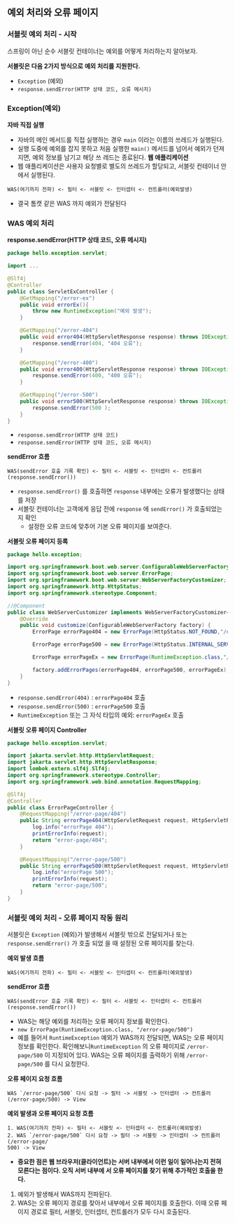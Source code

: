 ## 예외 처리와 오류 페이지
### 서블릿 예외 처리 - 시작
스프링이 아닌 순수 서블릿 컨테이너는 예외를 어떻게 처리하는지 알아보자.

**서블릿은 다음 2가지 방식으로 예외 처리를 지원한다.** 
- `Exception` (예외)
- `response.sendError(HTTP 상태 코드, 오류 메시지)`

### Exception(예외)
**자바 직접 실행**
- 자바의 메인 메서드를 직접 실행하는 경우 `main` 이라는 이름의 쓰레드가 실행된다.
- 실행 도중에 예외를 잡지 못하고 처음 실행한 `main()` 메서드를 넘어서 예외가 던져지면, 예외 정보를 남기고 해당 쓰 레드는 종료된다.
**웹 애플리케이션**
- 웹 애플리케이션은 사용자 요청별로 별도의 쓰레드가 할당되고, 서블릿 컨테이너 안에서 실행된다.

```
WAS(여기까지 전파) <- 필터 <- 서블릿 <- 인터셉터 <- 컨트롤러(예외발생)
```
- 결국 톰캣 같은 WAS 까지 예외가 전달된다

### WAS 예외 처리
**response.sendError(HTTP 상태 코드, 오류 메시지)**
```java
package hello.exception.servlet;

import ...

@Slf4j
@Controller
public class ServletExController {
    @GetMapping("/error-ex")
    public void errorEx(){
        throw new RuntimeException("예외 발생");
    }

    @GetMapping("/error-404")
    public void error404(HttpServletResponse response) throws IOException {
        response.sendError(404, "404 오류");
    }

    @GetMapping("/error-400")
    public void error400(HttpServletResponse response) throws IOException {
        response.sendError(400, "400 오류");
    }

    @GetMapping("/error-500")
    public void error500(HttpServletResponse response) throws IOException {
        response.sendError(500 );
    }
}
```
- `response.sendError(HTTP 상태 코드)` 
- `response.sendError(HTTP 상태 코드, 오류 메시지)`


**sendError 흐름** 
```
WAS(sendError 호출 기록 확인) <- 필터 <- 서블릿 <- 인터셉터 <- 컨트롤러 (response.sendError())
```
- `response.sendError()` 를 호출하면 `response` 내부에는 오류가 발생했다는 상태를 저장
- 서블릿 컨테이너는 고객에게 응답 전에 `response` 에 `sendError()` 가 호출되었는지 확인
	- 설정한 오류 코드에 맞추어 기본 오류 페이지를 보여준다.
 
**서블릿 오류 페이지 등록**
```java
package hello.exception;

import org.springframework.boot.web.server.ConfigurableWebServerFactory;
import org.springframework.boot.web.server.ErrorPage;
import org.springframework.boot.web.server.WebServerFactoryCustomizer;
import org.springframework.http.HttpStatus;
import org.springframework.stereotype.Component;

//@Component
public class WebServerCustomizer implements WebServerFactoryCustomizer<ConfigurableWebServerFactory> {
    @Override
    public void customize(ConfigurableWebServerFactory factory) {
        ErrorPage errorPage404 = new ErrorPage(HttpStatus.NOT_FOUND,"/error-page/404");

        ErrorPage errorPage500 = new ErrorPage(HttpStatus.INTERNAL_SERVER_ERROR,"/error-page/500");

        ErrorPage errorPageEx = new ErrorPage(RuntimeException.class,"/error-page/500");

        factory.addErrorPages(errorPage404, errorPage500, errorPageEx);
    }
}
```
- `response.sendError(404)` : `errorPage404` 호출 
- `response.sendError(500)` : `errorPage500` 호출 
- `RuntimeException` 또는 그 자식 타입의 예외: `errorPageEx` 호출

**서블릿 오류 페이지 Controller**
```java
package hello.exception.servlet;

import jakarta.servlet.http.HttpServletRequest;
import jakarta.servlet.http.HttpServletResponse;
import lombok.extern.slf4j.Slf4j;
import org.springframework.stereotype.Controller;
import org.springframework.web.bind.annotation.RequestMapping;

@Slf4j
@Controller
public class ErrorPageController {
    @RequestMapping("/error-page/404")
    public String errorPage404(HttpServletRequest request, HttpServletResponse response){
        log.info("errorPage 404");
        printErrorInfo(request);
        return "error-page/404";
    }

    @RequestMapping("/error-page/500")
    public String errorPage500(HttpServletRequest request, HttpServletResponse response){
        log.info("errorPage 500");
        printErrorInfo(request);
        return "error-page/500";
    }
}
```

### 서블릿 예외 처리 - 오류 페이지 작동 원리
서블릿은 `Exception` (예외)가 발생해서 서블릿 밖으로 전달되거나 또는 `response.sendError()` 가 호출 되었
을 때 설정된 오류 페이지를 찾는다. 

**예외 발생 흐름**
```
WAS(여기까지 전파) <- 필터 <- 서블릿 <- 인터셉터 <- 컨트롤러(예외발생) 
```

**sendError 흐름** 
```
WAS(sendError 호출 기록 확인) <- 필터 <- 서블릿 <- 인터셉터 <- 컨트롤러
(response.sendError())
```
- WAS는 해당 예외를 처리하는 오류 페이지 정보를 확인한다.
- `new ErrorPage(RuntimeException.class, "/error-page/500")`
- 예를 들어서 `RuntimeException` 예외가 WAS까지 전달되면, WAS는 오류 페이지 정보를 확인한다. 확인해보니`RuntimeException` 의 오류 페이지로 `/error-page/500` 이 지정되어 있다. WAS는 오류 페이지를 출력하기 위해 `/error-page/500` 를 다시 요청한다. 

**오류 페이지 요청 흐름**
```
WAS `/error-page/500` 다시 요청 -> 필터 -> 서블릿 -> 인터셉터 -> 컨트롤러(/error-page/500) -> View
```

**예외 발생과 오류 페이지 요청 흐름** 
```
1. WAS(여기까지 전파) <- 필터 <- 서블릿 <- 인터셉터 <- 컨트롤러(예외발생)
2. WAS `/error-page/500` 다시 요청 -> 필터 -> 서블릿 -> 인터셉터 -> 컨트롤러(/error-page/
500) -> View
```
- **중요한 점은 웹 브라우저(클라이언트)는 서버 내부에서 이런 일이 일어나는지 전혀 모른다는 점이다. 오직 서버 내부에 서 오류 페이지를 찾기 위해 추가적인 호출을 한다.**


1. 예외가 발생해서 WAS까지 전파된다.
2. WAS는 오류 페이지 경로를 찾아서 내부에서 오류 페이지를 호출한다. 이때 오류 페이지 경로로 필터, 서블릿, 인터셉터, 컨트롤러가 모두 다시 호출된다.




